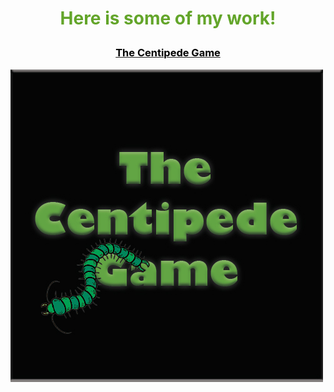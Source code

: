 <h1><p align="middle"><font color="#63a52a">Here is some of my work!</font></p></h1>

<h3><p align="middle"><a href="https://github.com/ClarkRabe/Centipede-Game"><font color="black">The Centipede Game</font></a></p></h3>
<img src="images/centipede.JPG?raw=true" align="middle"/>
